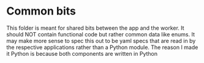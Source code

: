# Common bits

This folder is meant for shared bits between the app and the worker. It should
NOT contain functional code but rather common data like enums. It may make more
sense to spec this out to be yaml specs that are read in by the respective
applications rather than a Python module. The reason I made it Python is because
both components are written in Python